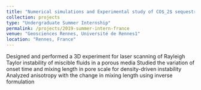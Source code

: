 ```yaml
---
title: "Numerical simulations and Experimental study of CO$_2$ sequestration in deep aquifers"
collection: projects
type: "Undergraduate Summer Internship"
permalink: /projects/2019-summer-intern-france
venue: "Geosciences Rennes, Université de Rennes1"
location: "Rennes, France"
---
```


Designed and performed a 3D experiment for laser scanning of Rayleigh Taylor instability of miscible fluids in a porous media 
Studied the variation of onset time and mixing length in pore scale for density-driven instability 
Analyzed anisotropy with the change in mixing length using inverse formulation